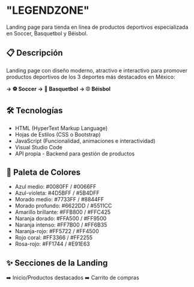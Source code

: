 # "LEGENDZONE"
Landing page para tienda en línea de productos deportivos especializada en Soccer, Basquetbol y Béisbol.

## 📋 Descripción
Landing page con diseño moderno, atractivo e interactivo para promover productos deportivos de los 3 deportes más destacados en México:

**→ ⚽ Soccer**
**→ 🏀 Basquetbol**
**→ ⚾ Béisbol**

## 🛠️ Tecnologías
* HTML (HyperText Markup Language)
* Hojas de Estilos (CSS o Bootstrap)
* JavaScript (Funcionalidad, animaciones e interactividad)
* Visual Studio Code
* API propia - Backend para gestión de productos

## 🎨 Paleta de Colores
* Azul medio: #0080FF / #0066FF 
* Azul-violeta: #4D5BFF / #5B4DFF
* Morado medio: #7733FF / #8844FF
* Morado profundo: #6622DD / #5511CC
* Amarillo brillante: #FFB800 / #FFC425
* Naranja dorado: #FFA500 / #FF9500
* Naranja intenso: #FF7B00 / #FF6B35
* Naranja-rojo: #FF5722 / #FF4500
* Rojo coral: #FF3366 / #FF2255
* Rosa-rojo: #FF1744 / #E91E63

## ✨ Secciones de la Landing
➡️ Inicio/Productos destacados 
➡️ Carrito de compras
